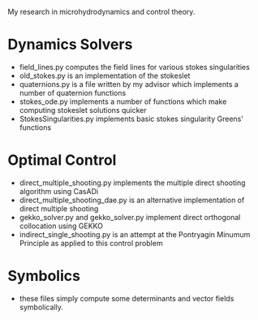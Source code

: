 My research in microhydrodynamics and control theory.

# Dynamics Solvers
- field_lines.py computes the field lines for various stokes singularities
- old_stokes.py is an implementation of the stokeslet 
- quaternions.py is a file written by my advisor which implements a number of quaternion functions
- stokes_ode.py implements a number of functions which make computing stokeslet solutions quicker
- StokesSingularities.py implements basic stokes singularity Greens' functions

# Optimal Control
- direct_multiple_shooting.py implements the multiple direct shooting algorithm using CasADi
- direct_multiple_shooting_dae.py is an alternative implementation of direct multiple shooting
- gekko_solver.py and gekko_solver.py implement direct orthogonal collocation using GEKKO
- indirect_single_shooting.py is an attempt at the Pontryagin Minumum Principle as applied to this control problem

# Symbolics
- these files simply compute some determinants and vector fields symbolically.
